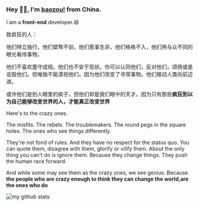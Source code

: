 ### Hey 👋🏽, I'm [baozou!](https://www.zhihu.com/people/bao-zou-11-13-41) from China.

I am a **front-end** developer.😄

<!--
**baozouai/baozouai** is a ✨ _special_ ✨ repository because its `README.md` (this file) appears on your GitHub profile.

Here are some ideas to get you started:

- 🔭 I’m currently working on ...
- 🌱 I’m currently learning ...
- 👯 I’m looking to collaborate on ...
- 🤔 I’m looking for help with ...
- 💬 Ask me about ...
- 📫 How to reach me: ...
- 😄 Pronouns: ...
- ⚡ Fun fact: ...
-->

致疯狂的人：

他们特立独行，他们桀骜不驯，他们惹事生非，他们格格不入，他们用与众不同的眼光看待事物。

他们不喜欢墨守成规。他们也不安于现状。你可以认同他们，反对他们，颂扬或是诋毁他们。但唯独不能漠视他们。因为他们改变了寻常事物。他们推动人类向前迈进。

或许他们是别人眼里的疯子，但他们却是我们眼中的天才。因为只有那些**疯狂到以为自己能够改变世界的人，才能真正改变世界**

Here's to the crazy ones.

The misfits. The rebels. The troublemakers. The round pegs in the square holes. The ones who see things differently.

They're not fond of rules. And they have no respect for the status quo. You can quote them, disagree with them, glorify or vilify them.
About the only thing you can't do is ignore them. Because they change things. They push the human race forward. 

And while some may see them as the crazy ones, we see genius. Because **the people who are crazy enough to think they can change the world,are the ones who do**

![my github stats](https://github-readme-stats.vercel.app/api?username=baozouai&show_icons=true&hide_border=true&theme=Gradient)
